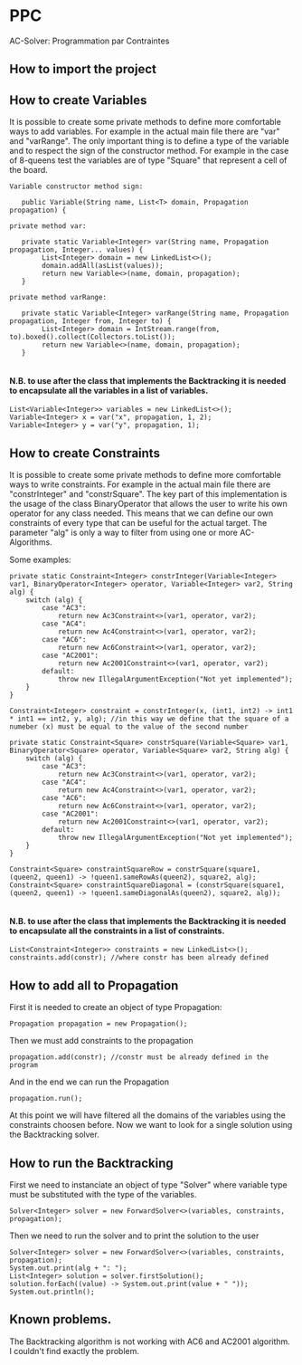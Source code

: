 # PPC
AC-Solver: Programmation par Contraintes

## How to import the project


## How to create Variables
It is possible to create some private methods to define more comfortable ways to add variables. For example in the actual main file there are "var" and "varRange". The only important thing is to define a type of the variable and to respect the sign of the constructor method. For example in the case of 8-queens test the variables are of type "Square" that represent a cell of the board.

```
Variable constructor method sign:
   
   public Variable(String name, List<T> domain, Propagation propagation) {

private method var:
   
   private static Variable<Integer> var(String name, Propagation propagation, Integer... values) {
        List<Integer> domain = new LinkedList<>();
        domain.addAll(asList(values));
        return new Variable<>(name, domain, propagation);
   }

private method varRange:
   
   private static Variable<Integer> varRange(String name, Propagation propagation, Integer from, Integer to) {
        List<Integer> domain = IntStream.range(from, to).boxed().collect(Collectors.toList());
        return new Variable<>(name, domain, propagation);
   }
   
```
#### N.B. to use after the class that implements the Backtracking it is needed to encapsulate all the variables in a list of variables.

```
List<Variable<Integer>> variables = new LinkedList<>();
Variable<Integer> x = var("x", propagation, 1, 2);
Variable<Integer> y = var("y", propagation, 1);
```

## How to create Constraints
It is possible to create some private methods to define more comfortable ways to write constraints. For example in the actual main file there are "constrInteger" and "constrSquare". The key part of this implementation is the usage of the class BinaryOperator that allows the user to write his own operator for any class needed. This means that we can define our own constraints of every type that can be useful for the actual target.
The parameter "alg" is only a way to filter from using one or more AC-Algorithms.

Some examples:
```
private static Constraint<Integer> constrInteger(Variable<Integer> var1, BinaryOperator<Integer> operator, Variable<Integer> var2, String alg) {
	switch (alg) {
		case "AC3":
			return new Ac3Constraint<>(var1, operator, var2);
		case "AC4":
			return new Ac4Constraint<>(var1, operator, var2);
		case "AC6":
			return new Ac6Constraint<>(var1, operator, var2);
		case "AC2001":
			return new Ac2001Constraint<>(var1, operator, var2);
		default:
			throw new IllegalArgumentException("Not yet implemented");
	}
}
  
Constraint<Integer> constraint = constrInteger(x, (int1, int2) -> int1 * int1 == int2, y, alg); //in this way we define that the square of a numeber (x) must be equal to the value of the second number

private static Constraint<Square> constrSquare(Variable<Square> var1, BinaryOperator<Square> operator, Variable<Square> var2, String alg) {
	switch (alg) {
		case "AC3":
			return new Ac3Constraint<>(var1, operator, var2);
		case "AC4":
			return new Ac4Constraint<>(var1, operator, var2);
		case "AC6":
			return new Ac6Constraint<>(var1, operator, var2);
		case "AC2001":
			return new Ac2001Constraint<>(var1, operator, var2);
		default:
			throw new IllegalArgumentException("Not yet implemented");
	}
}

Constraint<Square> constraintSquareRow = constrSquare(square1, (queen2, queen1) -> !queen1.sameRowAs(queen2), square2, alg);
Constraint<Square> constraintSquareDiagonal = (constrSquare(square1, (queen2, queen1) -> !queen1.sameDiagonalAs(queen2), square2, alg));
   
```
#### N.B. to use after the class that implements the Backtracking it is needed to encapsulate all the constraints in a list of constraints.

```
List<Constraint<Integer>> constraints = new LinkedList<>();
constraints.add(constr); //where constr has been already defined
```

## How to add all to Propagation
First it is needed to create an object of type Propagation:

```
Propagation propagation = new Propagation();
```

Then we must add constraints to the propagation

```
propagation.add(constr); //constr must be already defined in the program
```

And in the end we can run the Propagation

```
propagation.run();
```

At this point we will have filtered all the domains of the variables using the constraints choosen before. Now we want to look for a single solution using the Backtracking solver.


## How to run the Backtracking
First we need to instanciate an object of type "Solver<VariableType>" where variable type must be substituted with the type of the variables.

```
Solver<Integer> solver = new ForwardSolver<>(variables, constraints, propagation);
```

Then we need to run the solver and to print the solution to the user

```
Solver<Integer> solver = new ForwardSolver<>(variables, constraints, propagation);
System.out.print(alg + ": ");
List<Integer> solution = solver.firstSolution();
solution.forEach((value) -> System.out.print(value + " "));
System.out.println();
```
## Known problems.

The Backtracking algorithm is not working with AC6 and AC2001 algorithm. I couldn't find exactly the problem.
